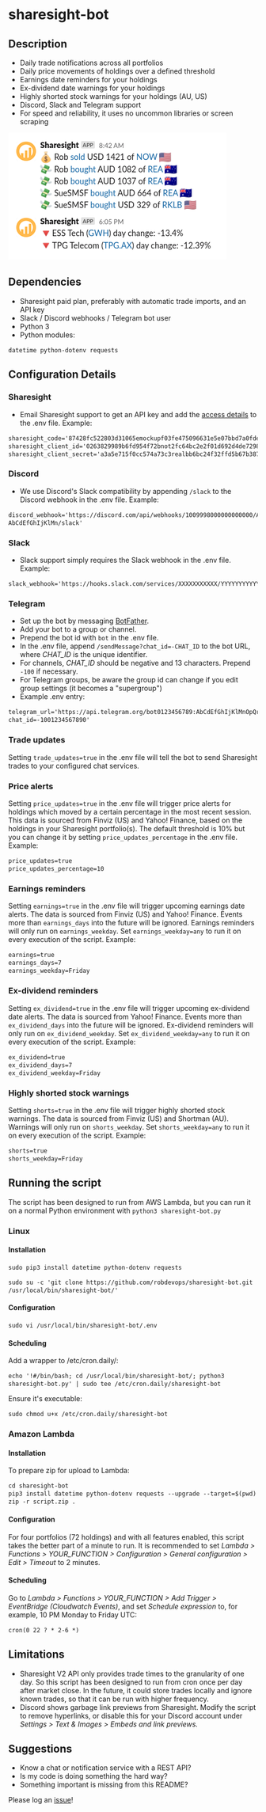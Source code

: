 # sharesight-bot

## Description
* Daily trade notifications across all portfolios
* Daily price movements of holdings over a defined threshold
* Earnings date reminders for your holdings
* Ex-dividend date warnings for your holdings
* Highly shorted stock warnings for your holdings (AU, US)
* Discord, Slack and Telegram support
* For speed and reliability, it uses no uncommon libraries or screen scraping

![screenshot of Slack message](screenshot.png?raw=true "Screenshot of Slack message")



## Dependencies
* Sharesight paid plan, preferably with automatic trade imports, and an API key
* Slack / Discord webhooks / Telegram bot user
* Python 3
* Python modules:
```
datetime python-dotenv requests
```

## Configuration Details

### Sharesight
* Email Sharesight support to get an API key and add the [access details](https://portfolio.sharesight.com/oauth_consumers) to the .env file. Example:
```
sharesight_code='87428fc522803d31065emockupf03fe475096631e5e07bbd7a0fde60c4cf25c7'
sharesight_client_id='0263829989b6fd954f72bnot2fc64bc2e2f01d692d4de72986ea808f6e99813f'
sharesight_client_secret='a3a5e715f0cc574a73c3realbb6bc24f32ffd5b67b387244c2c909da779a1478'
```

### Discord
* We use Discord's Slack compatibility by appending `/slack` to the Discord webhook in the .env file. Example:
```
discord_webhook='https://discord.com/api/webhooks/1009998000000000000/AbCdEfGhIjKlMnOpQrStUvWxYz-AbCdEfGhIjKlMn/slack'
```

### Slack
* Slack support simply requires the Slack webhook in the .env file. Example:
```
slack_webhook='https://hooks.slack.com/services/XXXXXXXXXXX/YYYYYYYYYYY/AbCdEfGhIjKlMnOpQrStUvWxYz'
```

### Telegram
* Set up the bot by messaging [BotFather](https://telegram.me/BotFather).
* Add your bot to a group or channel.
* Prepend the bot id with `bot` in the .env file.
* In the .env file, append `/sendMessage?chat_id=-CHAT_ID` to the bot URL, where _CHAT_ID_ is the unique identifier.
* For channels, _CHAT_ID_ should be negative and 13 characters. Prepend `-100` if necessary.
* For Telegram groups, be aware the group id can change if you edit group settings (it becomes a "supergroup")
* Example .env entry:
```
telegram_url='https://api.telegram.org/bot0123456789:AbCdEfGhIjKlMnOpQrStUvWxYz/sendMessage?chat_id=-1001234567890'
```
### Trade updates
Setting `trade_updates=true` in the .env file will tell the bot to send Sharesight trades to your configured chat services.

### Price alerts
Setting `price_updates=true` in the .env file will trigger price alerts for holdings which moved by a certain percentage in the most recent session. This data is sourced from Finviz (US) and Yahoo! Finance, based on the holdings in your Sharesight portfolio(s). The default threshold is 10% but you can change it by setting `price_updates_percentage` in the .env file. Example:
```
price_updates=true
price_updates_percentage=10
```

### Earnings reminders
Setting `earnings=true` in the .env file will trigger upcoming earnings date alerts. The data is sourced from Finviz (US) and Yahoo! Finance. Events more than `earnings_days` into the future will be ignored. Earnings reminders will only run on `earnings_weekday`. Set `earnings_weekday=any` to run it on every execution of the script. Example:
```
earnings=true
earnings_days=7
earnings_weekday=Friday
```

### Ex-dividend reminders
Setting `ex_dividend=true` in the .env file will trigger upcoming ex-dividend date alerts. The data is sourced from Yahoo! Finance. Events more than `ex_dividend_days` into the future will be ignored. Ex-dividend reminders will only run on `ex_dividend_weekday`. Set `ex_dividend_weekday=any` to run it on every execution of the script. Example:
```
ex_dividend=true
ex_dividend_days=7
ex_dividend_weekday=Friday
```

### Highly shorted stock warnings
Setting `shorts=true` in the .env file will trigger highly shorted stock warnings. The data is sourced from Finviz (US) and Shortman (AU). Warnings will only run on `shorts_weekday`. Set `shorts_weekday=any` to run it on every execution of the script. Example:
```
shorts=true
shorts_weekday=Friday
```

## Running the script
The script has been designed to run from AWS Lambda, but you can run it on a normal Python environment with `python3 sharesight-bot.py`


### Linux
#### Installation
```
sudo pip3 install datetime python-dotenv requests
```
```
sudo su -c 'git clone https://github.com/robdevops/sharesight-bot.git /usr/local/bin/sharesight-bot/'
```

#### Configuration
```
sudo vi /usr/local/bin/sharesight-bot/.env
```

#### Scheduling
Add a wrapper to /etc/cron.daily/:
```
echo '!#/bin/bash; cd /usr/local/bin/sharesight-bot/; python3 sharesight-bot.py' | sudo tee /etc/cron.daily/sharesight-bot
````
Ensure it's executable:
```
sudo chmod u+x /etc/cron.daily/sharesight-bot
```

### Amazon Lambda
#### Installation
To prepare zip for upload to Lambda:
```
cd sharesight-bot
pip3 install datetime python-dotenv requests --upgrade --target=$(pwd)
zip -r script.zip .
```

#### Configuration
For four portfolios (72 holdings) and with all features enabled, this script takes the better part of a minute to run. It is recommended to set _Lambda > Functions > YOUR_FUNCTION > Configuration > General configuration > Edit > Timeout_ to 2 minutes.

#### Scheduling
Go to _Lambda > Functions > YOUR_FUNCTION > Add Trigger > EventBridge (Cloudwatch Events)_, and set _Schedule expression_ to, for example, 10 PM Monday to Friday UTC:
```
cron(0 22 ? * 2-6 *)
```

## Limitations
* Sharesight V2 API only provides trade times to the granularity of one day. So this script has been designed to run from cron once per day after market close. In the future, it could store trades locally and ignore known trades, so that it can be run with higher frequency.
* Discord shows garbage link previews from Sharesight. Modify the script to remove hyperlinks, or disable this for your Discord account under _Settings > Text & Images > Embeds and link previews._

## Suggestions
* Know a chat or notification service with a REST API?
* Is my code is doing something the hard way?
* Something important is missing from this README?

Please log an [issue](https://github.com/robdevops/sharesight-bot/issues)!
